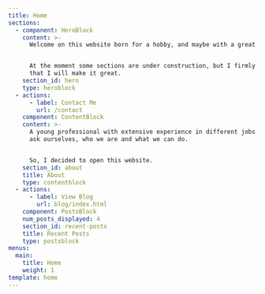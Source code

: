 ```yaml
---
title: Home
sections:
  - component: HeroBlock
    content: >-
      Welcome on this website born for a hobby, and maybe with a great future.


      At the moment some sections are under construction, but I firmly believe
      that I will make it great.
    section_id: hero
    type: heroblock
  - actions:
      - label: Contact Me
        url: /contact
    component: ContentBlock
    content: >-
      A young professional with extensive experience in different jobs. Often we
      ask ourselves, who we are and what we can do. 


      So, I decided to open this website.
    section_id: about
    title: About
    type: contentblock
  - actions:
      - label: View Blog
        url: blog/index.html
    component: PostsBlock
    num_posts_displayed: 4
    section_id: recent-posts
    title: Recent Posts
    type: postsblock
menus:
  main:
    title: Home
    weight: 1
template: home
---
```


